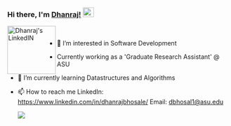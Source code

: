 ### Hi there, I'm [Dhanraj!](https://www.linkedin.com/in/dhanrajbhosale/) <img src="https://media.giphy.com/media/hvRJCLFzcasrR4ia7z/giphy.gif" height ="22px" width="25px">

<a href="https://www.linkedin.com/in/dhanrajbhosale/">
  <img align="left" alt="Dhanraj's LinkedIN" width="110px" src="https://img.shields.io/badge/LinkedIn-blue?logo=linkedin&logoColor=white&style=for-the-badge" />
</a>
<br/>

- 👀 I’m interested in Software Development 
- Currently working as a 'Graduate Research Assistant' @ ASU
- 🌱 I’m currently learning Datastructures and Algorithms
- 📫 How to reach me LinkedIn: https://www.linkedin.com/in/dhanrajbhosale/ Email: dbhosal1@asu.edu

  ![](https://komarev.com/ghpvc/?username=dhanrajbhosale&color=brightgreen&style=flat-square)

<!-- ### 📊 Github Stats
<a href='https://github.com/dhanrajbhosale/github-stats-transparent'>
  
  [![Dhanraj's GitHub stats](https://github-readme-stats.vercel.app/api?username=dhanrajbhosale&count_private=true)](https://github.com/dhanrajbhosale/github-readme-stats)
  <br>
  [![Top Langs](https://github-readme-stats.vercel.app/api/top-langs/?username=dhanrajbhosale&layout=compact)](https://github.com/dhanrajbhosale/github-readme-stats)

</a> -->
    
<!---
dhanrajbhosale/dhanrajbhosale is a ✨ special ✨ repository because its `README.md` (this file) appears on your GitHub profile.
You can click the Preview link to take a look at your changes.
--->
